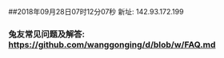 ##2018年09月28日07时12分07秒 新址: 142.93.172.199
### 兔友常见问题及解答: https://github.com/wanggonging/d/blob/w/FAQ.md
